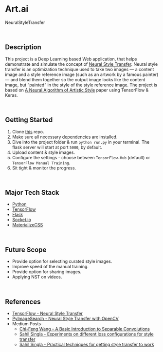 # Art.ai
NeuralStyleTransfer

<br/>

## Description
This project is a Deep Learning based Web application, that helps demonstrate and simulate the concept of [Neural Style Transfer](https://en.wikipedia.org/wiki/Neural_Style_Transfer). Neural style transfer is an optimization technique used to take two images — a content image and a style reference image (such as an artwork by a famous painter) — and blend them together so the output image looks like the content image, but “painted” in the style of the style reference image. The project is based on [A Neural Algorithm of Artistic Style](https://arxiv.org/abs/1508.06576) paper using TensorFlow & Keras.

<br/>

## Getting Started
1. Clone [this](https://github.com/Rohit-Jain-2801/Art.ai) repo.
2. Make sure all necessary [dependencies](https://github.com/Rohit-Jain-2801/Art.ai/blob/master/requirements.txt) are installed.
3. Dive into the project folder & run `python run.py` in your terminal. The flask server will start at port `5000`, by default.
4. Upload content & style images.
5. Configure the settings - choose between `TensorFlow-Hub` (default) or `TensorFlow Manual Training`.
6. Sit tight & monitor the progress.

<br/>

## Major Tech Stack
* [Python](https://www.python.org/)
* [TensorFlow](https://www.tensorflow.org/)
* [Flask](https://flask.palletsprojects.com/en/1.1.x/)
* [Socket.io](https://socket.io/)
* [MaterializeCSS](https://materializecss.com/)

<br/>

## Future Scope
* Provide option for selecting curated style images.
* Improve speed of the manual training.
* Provide option for sharing images.
* Applying NST on videos.

<br/>

## References
* [TensorFlow - Neural Style Transfer](https://www.tensorflow.org/tutorials/generative/style_transfer?hl=en)
* [PyImageSearch - Neural Style Transfer with OpenCV](https://www.pyimagesearch.com/2018/08/27/neural-style-transfer-with-opencv/)
* Medium Posts-
  + [Chi-Feng Wang - A Basic Introduction to Separable Convolutions](https://towardsdatascience.com/a-basic-introduction-to-separable-convolutions-b99ec3102728#:~:text=Unlike%20spatial%20separable%20convolutions%2C%20depthwise,factored%E2%80%9D%20into%20two%20smaller%20kernels.&text=The%20depthwise%20separable%20convolution%20is,number%20of%20channels%20%E2%80%94%20as%20well.)
  + [Sahil Singla - Experiments on different loss configurations for style transfer](https://towardsdatascience.com/experiments-on-different-loss-configurations-for-style-transfer-7e3147eda55e)
  + [Sahil Singla - Practical techniques for getting style transfer to work](https://towardsdatascience.com/practical-techniques-for-getting-style-transfer-to-work-19884a0d69eb)
